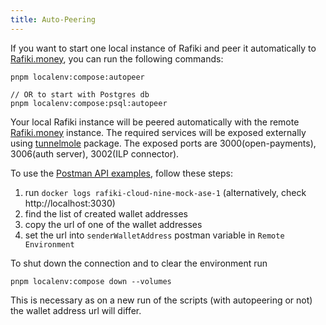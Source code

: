 ```yaml
---
title: Auto-Peering
---
```


If you want to start one local instance of Rafiki and peer it automatically to [Rafiki.money](https://rafiki.money), you can run the following commands:

```
pnpm localenv:compose:autopeer

// OR to start with Postgres db
pnpm localenv:compose:psql:autopeer
```

Your local Rafiki instance will be peered automatically with the remote [Rafiki.money](https://rafiki.money) instance.
The required services will be exposed externally using [tunnelmole](https://www.npmjs.com/package/tunnelmole) package.
The exposed ports are 3000(open-payments), 3006(auth server), 3002(ILP connector).

To use the [Postman API examples](/playground/overview/usage), follow these steps:

1. run `docker logs rafiki-cloud-nine-mock-ase-1` (alternatively, check http://localhost:3030)
2. find the list of created wallet addresses
3. copy the url of one of the wallet addresses
4. set the url into `senderWalletAddress` postman variable in `Remote Environment`

To shut down the connection and to clear the environment run

```
pnpm localenv:compose down --volumes
```

This is necessary as on a new run of the scripts (with autopeering or not) the wallet address url will differ.
